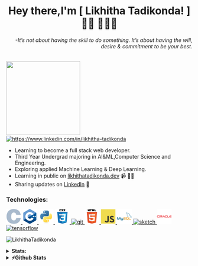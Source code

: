 <h1 align="center">Hey there,I'm [ Likhitha Tadikonda! ]👋🏾 👩🏾‍💻</h1>
<h6 align="right">-It’s not about having the skill to do something. It’s about having the will, desire & commitment to be your best.</h6>

 <a href="https://github.com/sponsors/M0nica"><img align="left" width="200" height="200" src="https://github.com/M0nica/M0nica/blob/main/octomonica/m0nica-octocat-rotating.gif?raw=true"></a>
<p align="left">
<a href="[https://linkedin.com/in/https://www.linkedin.com/in/likhitha-tadikonda](https://www.linkedin.com/in/likhithaaa/)" target="blank"><img align="center" src="https://raw.githubusercontent.com/rahuldkjain/github-profile-readme-generator/master/src/images/icons/Social/linked-in-alt.svg" alt="https://www.linkedin.com/in/likhitha-tadikonda" height="30" width="40" /></a>


</p>

-  Learning to become a full stack web developer.<br>
-  Third Year Undergrad majoring in AI&ML,Computer Science and Engineering.<br>
-  Exploring applied Machine Learning & Deep Learning.<br>
-  Learning in public on <a href="https://dev.to/likhithatadikonda">likhithatadikonda.dev</a> 📹 ✍🏾<br>
-  Sharing updates on <a href="https://www.linkedin.com/in/likhitha-tadikonda-4351511a4/">LinkedIn</a> 💼<br>
 
<h3 align="left">Technologies:</h3>
<p align="left">
   <a href="https://www.cprogramming.com/" target="_blank"> <img src="https://raw.githubusercontent.com/devicons/devicon/master/icons/c/c-original.svg" alt="c" width="40" height="40"/> </a> 
   <a href="https://www.w3schools.com/cpp/" target="_blank"> <img src="https://raw.githubusercontent.com/devicons/devicon/master/icons/cplusplus/cplusplus-original.svg" alt="cplusplus" width="40" height="40"/> </a> 
   <a href="https://www.python.org" target="_blank"> <img src="https://raw.githubusercontent.com/devicons/devicon/master/icons/python/python-original.svg" alt="python" width="40" height="40"/> </a> 
   <a href="https://www.w3schools.com/css/" target="_blank"> <img src="https://raw.githubusercontent.com/devicons/devicon/master/icons/css3/css3-original-wordmark.svg" alt="css3" width="40" height="40"/> </a> 
   <a href="https://git-scm.com/" target="_blank"> <img src="https://www.vectorlogo.zone/logos/git-scm/git-scm-icon.svg" alt="git" width="40" height="40"/> </a> <a href="https://www.w3.org/html/" target="_blank"> <img src="https://raw.githubusercontent.com/devicons/devicon/master/icons/html5/html5-original-wordmark.svg" alt="html5" width="40" height="40"/> </a> 
   <a href="https://developer.mozilla.org/en-US/docs/Web/JavaScript" target="_blank"> <img src="https://raw.githubusercontent.com/devicons/devicon/master/icons/javascript/javascript-original.svg" alt="javascript" width="40" height="40"/> </a> 
   <a href="https://www.mysql.com/" target="_blank"> <img src="https://raw.githubusercontent.com/devicons/devicon/master/icons/mysql/mysql-original-wordmark.svg" alt="mysql" width="40" height="40"/> </a> 
   <a href="https://www.sketch.com/" target="_blank"> <img src="https://www.vectorlogo.zone/logos/sketchapp/sketchapp-icon.svg" alt="sketch" width="40" height="40"/> </a> 
    <a href="https://www.oracle.com/" target="_blank"> <img src="https://raw.githubusercontent.com/devicons/devicon/master/icons/oracle/oracle-original.svg" alt="oracle" width="40" height="40"/> </a>
   <a href="https://www.tensorflow.org" target="_blank"> <img src="https://www.vectorlogo.zone/logos/tensorflow/tensorflow-icon.svg" alt="tensorflow" width="40" height="40"/> </a>
   </p>

<p align="left"> <img src="https://komarev.com/ghpvc/?username=LikhithaTadikonda&color=green&label=Profile Views&style=plastic" alt="LikhithaTadikonda" /> </p>

<details>	
   <summary><b>Stats:</b></summary>
   <p><img align="left" src="https://github-readme-stats.vercel.app/api/top-langs?username=likhithatadikonda&show_icons=true&locale=en&layout=compact" alt="likhithatadikonda" />    </p>
 </details>

<details>	
  <summary><b>⚡Github Stats</b></summary>
  <p>&nbsp;<img align="center" src="https://github-readme-stats.vercel.app/api?username=likhithatadikonda&show_icons=true&locale=en" alt="likhithatadikonda" /></p><br>
<p><img align="left" src="https://github-readme-streak-stats.herokuapp.com/?user=likhithatadikonda&" alt="likhithatadikonda" /></p></details>

